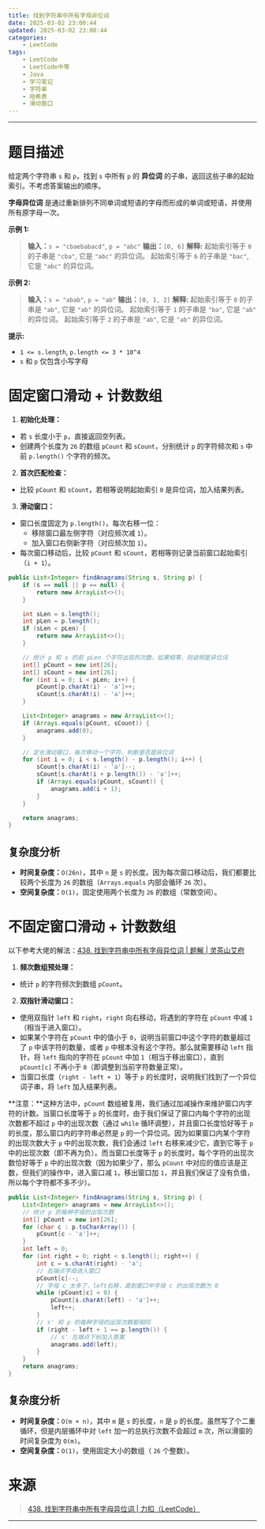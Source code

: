 ```yaml
---
title: 找到字符串中所有字母异位词
date: 2025-03-02 23:00:44
updated: 2025-03-02 23:00:44
categories:
    - LeetCode
tags:
    - LeetCode
    - LeetCode中等
    - Java
    - 学习笔记
    - 字符串
    - 哈希表
    - 滑动窗口
---
```

---

# 题目描述

给定两个字符串 `s` 和 `p`，找到 `s` 中所有 `p` 的 **异位词** 的子串，返回这些子串的起始索引。不考虑答案输出的顺序。

**字母异位词** 是通过重新排列不同单词或短语的字母而形成的单词或短语，并使用所有原字母一次。

**示例 1:**
> **输入：**`s = "cbaebabacd"`, `p = "abc"`
> **输出：**`[0, 6]`
> **解释:**
> 起始索引等于 `0` 的子串是 `"cba"`, 它是 `"abc"` 的异位词。
> 起始索引等于 `6` 的子串是 `"bac"`, 它是 `"abc"` 的异位词。

**示例 2:**
> **输入：**`s = "abab"`, `p = "ab"`
> **输出：**`[0, 1, 2]`
> **解释:**
> 起始索引等于 `0` 的子串是 `"ab"`, 它是 `"ab"` 的异位词。
> 起始索引等于 `1` 的子串是 `"ba"`, 它是 `"ab"` 的异位词。
> 起始索引等于 `2` 的子串是 `"ab"`, 它是 `"ab"` 的异位词。

**提示:**
* `1 <= s.length`, `p.length <= 3 * 10^4`
* `s` 和 `p` 仅包含小写字母

<!-- more -->

# 固定窗口滑动 + 计数数组

1. **初始化处理：**
* 若 `s` 长度小于 `p`，直接返回空列表。
* 创建两个长度为 `26` 的数组 `pCount` 和 `sCount`，分别统计 `p` 的字符频次和 `s` 中前 `p.length()` 个字符的频次。
2. **首次匹配检查：**
* 比较 `pCount` 和 `sCount`，若相等说明起始索引 `0` 是异位词，加入结果列表。
3. **滑动窗口：**
* 窗口长度固定为 `p.length()`，每次右移一位：
    * 移除窗口最左侧字符（对应频次减 `1`）。
    * 加入窗口右侧新字符（对应频次加 `1`）。
* 每次窗口移动后，比较 `pCount` 和 `sCount`，若相等则记录当前窗口起始索引（`i + 1`）。

```java
public List<Integer> findAnagrams(String s, String p) {
    if (s == null || p == null) {
        return new ArrayList<>();
    }

    int sLen = s.length();
    int pLen = p.length();
    if (sLen < pLen) {
        return new ArrayList<>();
    }

    // 统计 p 和 s 的前 pLen 个字符出现的次数，如果相等，则说明是异位词
    int[] pCount = new int[26];
    int[] sCount = new int[26];
    for (int i = 0; i < pLen; i++) {
        pCount[p.charAt(i) - 'a']++;
        sCount[s.charAt(i) - 'a']++;
    }

    List<Integer> anagrams = new ArrayList<>();
    if (Arrays.equals(pCount, sCount)) {
        anagrams.add(0);
    }

    // 定长滑动窗口，每次移动一个字符，判断是否是异位词
    for (int i = 0; i < s.length() - p.length(); i++) {
        sCount[s.charAt(i) - 'a']--;
        sCount[s.charAt(i + p.length()) - 'a']++;
        if (Arrays.equals(pCount, sCount)) {
            anagrams.add(i + 1);
        }
    }

    return anagrams;
}
```

## 复杂度分析

* **时间复杂度：**`O(26n)`，其中 `n` 是 `s` 的长度。因为每次窗口移动后，我们都要比较两个长度为 `26` 的数组（`Arrays.equals` 内部会循环 `26` 次）。
* **空间复杂度：**`O(1)`，固定使用两个长度为 `26` 的数组（常数空间）。

# 不固定窗口滑动 + 计数数组

以下参考大佬的解法：[438. 找到字符串中所有字母异位词 | 题解 | 灵茶山艾府][2]

1. **频次数组预处理：**
* 统计 `p` 的字符频次到数组 `pCount`。
2. **双指针滑动窗口：**
* 使用双指针 `left` 和 `right`，`right` 向右移动，将遇到的字符在 `pCount` 中减 `1`（相当于进入窗口）。
* 如果某个字符在 `pCount` 中的值小于 `0`，说明当前窗口中这个字符的数量超过了 `p` 中该字符的数量，或者 `p` 中根本没有这个字符。那么就需要移动 `left` 指针，将 `left` 指向的字符在 `pCount` 中加 `1`（相当于移出窗口），直到 `pCount[c]` 不再小于 `0`（即调整到当前字符数量正常）。
* 当窗口长度（`right - left + 1`）等于 `p` 的长度时，说明我们找到了一个异位词子串，将 `left` 加入结果列表。

**注意：**这种方法中，`pCount` 数组被复用，我们通过加减操作来维护窗口内字符的计数。当窗口长度等于 `p` 的长度时，由于我们保证了窗口内每个字符的出现次数都不超过 `p` 中的出现次数（通过 `while` 循环调整），并且窗口长度恰好等于 `p` 的长度，那么窗口内的字符串必然是 `p` 的一个异位词。因为如果窗口内某个字符的出现次数大于 `p` 中的出现次数，我们会通过 `left` 右移来减少它，直到它等于 `p` 中的出现次数（即不再为负）。而当窗口长度等于 `p` 的长度时，每个字符的出现次数恰好等于 `p` 中的出现次数（因为如果少了，那么 `pCount` 中对应的值应该是正数，但我们的操作中，进入窗口减 `1`，移出窗口加 `1`，并且我们保证了没有负值，所以每个字符都不多不少）。

```java
public List<Integer> findAnagrams(String s, String p) {
    List<Integer> anagrams = new ArrayList<>();
    // 统计 p 的每种字母的出现次数
    int[] pCount = new int[26];
    for (char c : p.toCharArray()) {
        pCount[c - 'a']++;
    }
    int left = 0;
    for (int right = 0; right < s.length(); right++) {
        int c = s.charAt(right) - 'a';
        // 右端点字母进入窗口
        pCount[c]--;
        // 字母 c 太多了，left右移，直到窗口中字母 c 的出现次数为 0
        while (pCount[c] < 0) {
            pCount[s.charAt(left) - 'a']++;
            left++;
        }
        // s' 和 p 的每种字母的出现次数都相同
        if (right - left + 1 == p.length()) {
            // s' 左端点下标加入答案
            anagrams.add(left);
        }
    }
    return anagrams;
}
```

## 复杂度分析

* **时间复杂度：**`O(m + n)`，其中 `m` 是 `s` 的长度，`n` 是 `p` 的长度。虽然写了个二重循环，但是内层循环中对 `left` 加一的总执行次数不会超过 `m` 次，所以滑窗的时间复杂度为 `O(m)`。
* **空间复杂度：**`O(1)`，使用固定大小的数组（ `26` 个整数）。

# 来源

> [438. 找到字符串中所有字母异位词 | 力扣（LeetCode）][1]

---

[1]: https://leetcode.cn/problems/find-all-anagrams-in-a-string/description/ "438. 找到字符串中所有字母异位词 | 力扣（LeetCode）"
[2]: https://leetcode.cn/problems/find-all-anagrams-in-a-string/solutions/1/liang-chong-fang-fa-ding-chang-hua-chuan-14pd/ "438. 找到字符串中所有字母异位词 | 题解 | 灵茶山艾府"
